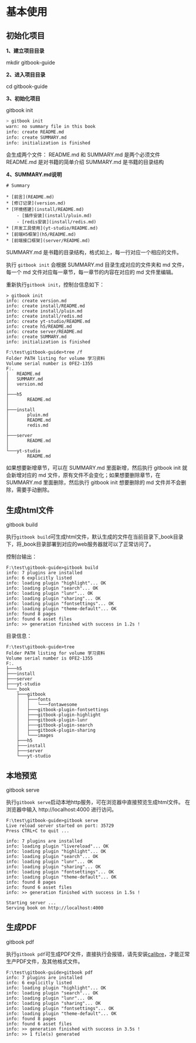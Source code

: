 # 基本使用

## 初始化项目

**1、建立项目目录**

mkdir gitbook-guide

**2、进入项目目录**

cd gitbook-guide

**3、初始化项目**

gitbook init

``` bash
> gitbook init
warn: no summary file in this book
info: create README.md
info: create SUMMARY.md
info: initialization is finished
```

会生成两个文件：
README.md 和 SUMMARY.md 是两个必须文件
README.md 是对书籍的简单介绍
SUMMARY.md 是书籍的目录结构


**4、SUMMARY.md说明**

```
# Summary

* [前言](README.md)
* [修订记录](version.md)
* [环境搭建](install/README.md)
    - [插件安装](install/pluin.md)
    - [redis安装](install/redis.md)
* [开发工具使用](yt-studio/README.md)
* [前端H5框架](h5/README.md)
* [前端接口框架](server/README.md)

```

SUMMARY.md 是书籍的目录结构，格式如上，每一行对应一个相应的文件。

执行 `gitbook init` 会根据 SUMMARY.md 目录生成对应的文件夹和 md 文件，每一个 md 文件对应每一章节，每一章节的内容在对应的 md 文件里编辑。

重新执行`gitbook init`，控制台信息如下：
```
> gitbook init
info: create version.md
info: create install/README.md
info: create install/pluin.md
info: create install/redis.md
info: create yt-studio/README.md
info: create h5/README.md
info: create server/README.md
info: create SUMMARY.md
info: initialization is finished
```

```
F:\test\gitbook-guide>tree /f
Folder PATH listing for volume 学习资料
Volume serial number is 0FE2-1355
F:.
│   README.md
│   SUMMARY.md
│   version.md
│
├───h5
│       README.md
│
├───install
│       pluin.md
│       README.md
│       redis.md
│
├───server
│       README.md
│
└───yt-studio
        README.md
```


如果想要新增章节，可以在 SUMMARY.md 里面新增，然后执行 gitbook init 就会新增对应的 md 文件，原有文件不会变化；如果想要删除章节，在 SUMMARY.md 里面删除，然后执行 gitbook init 想要删除的 md 文件并不会删除，需要手动删除。

## 生成html文件
gitbook build

执行`gitbook build`可生成html文件，默认生成的文件在当前目录下_book目录下，将_book目录部署到对应的web服务器就可以了正常访问了。

控制台输出：
```
F:\test\gitbook-guide>gitbook build
info: 7 plugins are installed
info: 6 explicitly listed
info: loading plugin "highlight"... OK
info: loading plugin "search"... OK
info: loading plugin "lunr"... OK
info: loading plugin "sharing"... OK
info: loading plugin "fontsettings"... OK
info: loading plugin "theme-default"... OK
info: found 8 pages
info: found 6 asset files
info: >> generation finished with success in 1.2s !

```

目录信息：
```
F:\test\gitbook-guide>tree
Folder PATH listing for volume 学习资料
Volume serial number is 0FE2-1355
F:.
├───h5
├───install
├───server
├───yt-studio
└───_book
    ├───gitbook
    │   ├───fonts
    │   │   └───fontawesome
    │   ├───gitbook-plugin-fontsettings
    │   ├───gitbook-plugin-highlight
    │   ├───gitbook-plugin-lunr
    │   ├───gitbook-plugin-search
    │   ├───gitbook-plugin-sharing
    │   └───images
    ├───h5
    ├───install
    ├───server
    └───yt-studio

```

## 本地预览

gitbook serve

执行`gitbook serve`启动本地http服务，可在浏览器中直接预览生成html文件。
在浏览器中输入 http://localhost:4000 进行访问。

```
F:\test\gitbook-guide>gitbook serve
Live reload server started on port: 35729
Press CTRL+C to quit ...

info: 7 plugins are installed
info: loading plugin "livereload"... OK
info: loading plugin "highlight"... OK
info: loading plugin "search"... OK
info: loading plugin "lunr"... OK
info: loading plugin "sharing"... OK
info: loading plugin "fontsettings"... OK
info: loading plugin "theme-default"... OK
info: found 8 pages
info: found 6 asset files
info: >> generation finished with success in 1.5s !

Starting server ...
Serving book on http://localhost:4000
```

## 生成PDF

gitbook pdf

执行`gitbook pdf`可生成PDF文件，直接执行会报错，请先安装[calibre](http://calibre-ebook.com/)，才能正常生产PDF文件，及其他格式文件。

```
F:\test\gitbook-guide>gitbook pdf
info: 7 plugins are installed
info: 6 explicitly listed
info: loading plugin "highlight"... OK
info: loading plugin "search"... OK
info: loading plugin "lunr"... OK
info: loading plugin "sharing"... OK
info: loading plugin "fontsettings"... OK
info: loading plugin "theme-default"... OK
info: found 8 pages
info: found 6 asset files
info: >> generation finished with success in 3.5s !
info: >> 1 file(s) generated
```
